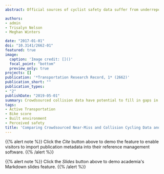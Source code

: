 ```yaml
---
abstract: Official sources of cyclist safety data suffer from underreporting and bias. Crowdsourced safety data have the potential to supplement official sources and to provide new data on near-miss incidents. BikeMaps.org is a global online mapping tool that allows cyclists to record the location and details of near misses and collisions they experience. However, little is known about how the characteristics of near-miss and collision events compare. Further, the question remains whether the characteristics of crowdsourced collision data are similar to those of collision data captured by official insurance reports. The objectives of this study were twofold: (a) to assess similarities and differences in near misses and collisions reported to BikeMaps.org and (b) to assess similarities and differences in collisions reported to BikeMaps.org and to an official insurance data set. Logistic regression was used first to model the odds of crowdsourced near-miss reports as opposed to collision reports and then to model the odds of crowdsourced as opposed to official insurance collision reports, as a function of incident circumstances. The results indicated higher odds of crowdsourced reports of near misses than of crowdsourced collision reports for commute trips, interactions with motor vehicles, and in locations without bicycle-specific facilities. In addition, relative to insurance reports, crowdsourced collision reports were associated with peak traffic hours, nonintersection locations, and locations where bicycle facilities were present. These analyses indicated that crowdsourced collision data have potential to fill in gaps in reports to official collision sources and that crowdsourced near-miss reporting may be influenced by perceptions of risk.

authors:
- admin
- Trisalyn Nelson
- Meghan Winters

date: "2017-01-01"
doi: "10.3141/2662-01"
featured: true
image:
  caption: 'Image credit: []()'
  focal_point: "bottom"
  preview_only: true
projects: []
publication: '*Transportation Research Record, 1* (2662)'
publication_short: ""
publication_types:
- "2"
publishDate: "2019-05-01"
summary: Crowdsourced collision data have potential to fill in gaps in reports to official collision sources and that crowdsourced near-miss reporting may be influenced by perceptions of risk.
tags:
- Active Transportation
- Bike score
- Built environment
- Perceived safety
title: 'Comparing Crowdsourced Near-Miss and Collision Cycling Data and Official Bike Safety Reporting'
---
```


{{% alert note %}}
Click the *Cite* button above to demo the feature to enable visitors to import publication metadata into their reference management software.
{{% /alert %}}

{{% alert note %}}
Click the *Slides* button above to demo academia's Markdown slides feature.
{{% /alert %}}
